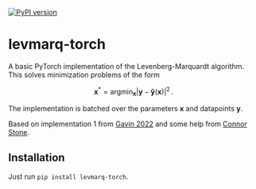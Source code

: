 [![PyPI version](https://badge.fury.io/py/levmarq-torch.svg)](https://badge.fury.io/py/levmarq-torch)
# levmarq-torch

A basic PyTorch implementation of the Levenberg-Marquardt algorithm. This solves minimization problems of the form

$$\mathbf{x}^* = \mathrm{argmin}_{\mathbf{x}} |\mathbf{y} - \mathbf{\hat{y}}(\mathbf{x})|^2 \, .$$

The implementation is batched over the parameters $\mathbf{x}$ and datapoints $\mathbf{y}$.

Based on implementation 1 from [Gavin 2022](https://people.duke.edu/~hpgavin/ExperimentalSystems/lm.pdf)
and some help from [Connor Stone](https://github.com/ConnorStoneAstro/).

## Installation

Just run `pip install levmarq-torch`.
